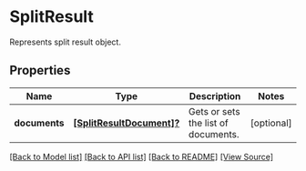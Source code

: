 # SplitResult
Represents split result object.

## Properties
Name | Type | Description | Notes
------------ | ------------- | ------------- | -------------
**documents** | [**[SplitResultDocument]?**](SplitResultDocument.md) | Gets or sets the list of documents. | [optional]

[[Back to Model list]](../README.md#documentation-for-models) [[Back to API list]](../README.md#documentation-for-api-endpoints) [[Back to README]](../README.md) [[View Source]](../src/models/SplitResult.ts)

